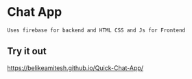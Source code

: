 # Chat App

`Uses firebase for backend and HTML CSS and Js for Frontend`

## Try it out

https://belikeamitesh.github.io/Quick-Chat-App/
